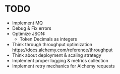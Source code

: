 # TODO

- Implement MQ
- Debug & Fix errors
- Optimize JSON:
    - Token Decimals as integers
- Think through throughput optimization https://docs.alchemy.com/reference/throughput
- Think about deployment & scaling strategy
- Implement proper logging & metrics collection
- Implement retry mechanics for Alchemy requests
